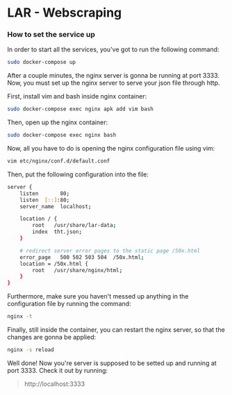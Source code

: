 # LAR - Webscraping

### How to set the service up
In order to start all the services, you've got to run the following command: 

```bash
sudo docker-compose up
```

After a couple minutes, the nginx server is gonna be running at port 3333. Now, you must set up the 
nginx server to serve your json file through http.

First, install vim and bash inside nginx container: 

```bash
sudo docker-compose exec nginx apk add vim bash
```

Then, open up the nginx container: 

```bash
sudo docker-compose exec nginx bash
```

Now, all you have to do is opening the nginx configuration file using vim: 

```bash
vim etc/nginx/conf.d/default.conf
```

Then, put the following configuration into the file: 

```bash
server {
    listen       80;
    listen  [::]:80;
    server_name  localhost;

    location / {
        root   /usr/share/lar-data;
        index  tht.json;
    }

    # redirect server error pages to the static page /50x.html
    error_page   500 502 503 504  /50x.html;
    location = /50x.html {
        root   /usr/share/nginx/html;
    }
}
```

Furthermore, make sure you haven't messed up anything in the configuration file by running the command: 
```bash
nginx -t
```

Finally, still inside the container, you can restart the nginx server, so that the changes are gonna be applied: 

```bash
nginx -s reload
```

Well done! Now you're server is supposed to be setted up and running at port 3333. Check it out by running:

> http://localhost:3333
